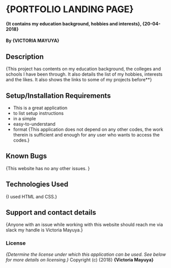 # {PORTFOLIO LANDING PAGE}
#### {It contains my education background, hobbies and interests}, {20-04-2018}
#### By **{VICTORIA MAYUYA}**
## Description
{This project has contents on my education background, the colleges and schools I have been through. It also details the list of my hobbies, interests and the likes. It also shows the links to some of my projects before**}
## Setup/Installation Requirements
* This is a great application
* to list setup instructions
* in a simple
* easy-to-understand
* format
{This application does not depend on any other codes, the work therein is sufficient and enough for any user who wants to access the codes.}
## Known Bugs
{This website has no any other issues. }
## Technologies Used
{I used HTML and CSS.}
## Support and contact details
{Anyone with an issue while working with this website should reach me via slack my handle is Victoria Mayuya.}
### License
*{Determine the license under which this application can be used.  See below for more details on licensing.}*
Copyright (c) {2018} **{Victoria Mayuya}**
